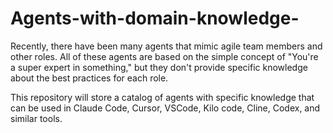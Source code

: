 # Agents-with-domain-knowledge-

Recently, there have been many agents that mimic agile team members and other roles.
All of these agents are based on the simple concept of "You're a super expert in something,"
but they don't provide specific knowledge about the best practices for each role. 

This repository will store a catalog of agents with specific knowledge 
that can be used in Claude Code, Cursor, VSCode, Kilo code, Cline, Codex, and similar tools.
